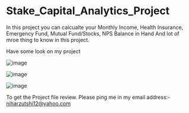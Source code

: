 # Stake_Capital_Analytics_Project

In this project you can calcualte your Monthly Income, Health Insurance, Emergency Fund, Mutual Fund/Stocks, NPS Balance in Hand
And lot of mroe thing to know in this project.

Have some look on my project

![image](https://user-images.githubusercontent.com/59330701/153747048-692da8a7-fb93-4710-aa21-f8512c93ccf1.png)


![image](https://user-images.githubusercontent.com/59330701/153747073-24ad7fa7-7752-4e7d-88f3-bdf48f996952.png)


![image](https://user-images.githubusercontent.com/59330701/153747091-b806fe02-027b-45c8-959b-63ee181ac4c3.png)

To get the Project file review. Please ping me in my email address:- niharzutshi12@yahoo.com
